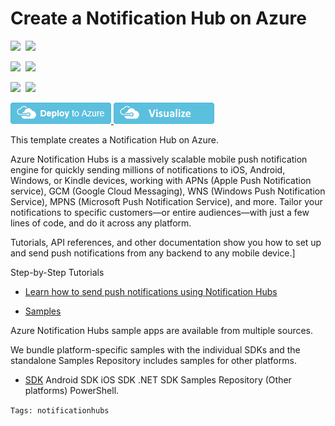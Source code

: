 # Create a Notification Hub on Azure

<IMG SRC="https://azurequickstartsservice.blob.core.windows.net/badges/101-notification-hub/PublicLastTestDate.svg" />&nbsp;
<IMG SRC="https://azurequickstartsservice.blob.core.windows.net/badges/101-notification-hub/PublicDeployment.svg" />&nbsp;

<IMG SRC="https://azurequickstartsservice.blob.core.windows.net/badges/101-notification-hub/FairfaxLastTestDate.svg" />&nbsp;
<IMG SRC="https://azurequickstartsservice.blob.core.windows.net/badges/101-notification-hub/FairfaxDeployment.svg" />&nbsp;

<IMG SRC="https://azurequickstartsservice.blob.core.windows.net/badges/101-notification-hub/BestPracticeResult.svg" />&nbsp;
<IMG SRC="https://azurequickstartsservice.blob.core.windows.net/badges/101-notification-hub/CredScanResult.svg" />&nbsp;

<a href="https://portal.azure.com/#create/Microsoft.Template/uri/https%3A%2F%2Fraw.githubusercontent.com%2FAzure%2Fazure-quickstart-templates%2Fmaster%2F101-notification-hub%2Fazuredeploy.json" target="_blank">
    <img src="https://raw.githubusercontent.com/Azure/azure-quickstart-templates/master/1-CONTRIBUTION-GUIDE/images/deploytoazure.png"/>
</a>
<a href="http://armviz.io/#/?load=https%3A%2F%2Fraw.githubusercontent.com%2FAzure%2Fazure-quickstart-templates%2Fmaster%2F101-notification-hub%2Fazuredeploy.json" target="_blank">
    <img src="https://raw.githubusercontent.com/Azure/azure-quickstart-templates/master/1-CONTRIBUTION-GUIDE/images/visualizebutton.png"/>
</a>

This template creates a Notification Hub on Azure.

Azure Notification Hubs is a massively scalable mobile push notification engine for quickly sending millions of notifications to iOS, Android, Windows, or Kindle devices, working with APNs (Apple Push Notification service), GCM (Google Cloud Messaging), WNS (Windows Push Notification Service), MPNS (Microsoft Push Notification Service), and more. Tailor your notifications to specific customers—or entire audiences—with just a few lines of code, and do it across any platform.

Tutorials, API references, and other documentation show you how to set up and send push notifications from any backend to any mobile device.]

Step-by-Step Tutorials
- [Learn how to send push notifications using Notification Hubs](https://docs.microsoft.com/en-us/azure/notification-hubs/)

- [Samples](https://docs.microsoft.com/en-us/azure/notification-hubs/)

Azure Notification Hubs sample apps are available from multiple sources. 

We bundle platform-specific samples with the individual SDKs and the standalone Samples Repository includes samples for other platforms.

- [SDK](https://docs.microsoft.com/en-us/azure/notification-hubs/)
Android SDK
iOS SDK
.NET SDK
Samples Repository (Other platforms)
PowerShell.

`Tags: notificationhubs`
